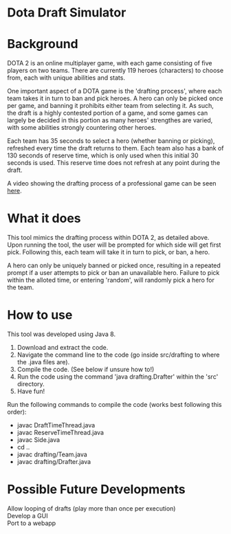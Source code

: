 # Dota Draft Simulator

# Background

DOTA 2 is an online multiplayer game, with each game consisting of five players on two teams. There are currently 119 heroes (characters) to choose from, each with unique abilities and stats. 

One important aspect of a DOTA game is the 'drafting process', where each team takes it in turn to ban and pick heroes. A hero can only be picked once per game, and banning it prohibits either team from selecting it. As such, the draft is a highly contested portion of a game, and some games can largely be decided in this portion as many heroes' strengthes are varied, with some abilities strongly countering other heroes. 

Each team has 35 seconds to select a hero (whether banning or picking), refreshed every time the draft returns to them. Each team also has a bank of 130 seconds of reserve time, which is only used when this initial 30 seconds is used. This reserve time does not refresh at any point during the draft.

A video showing the drafting process of a professional game can be seen [here](https://www.youtube.com/watch?v=8wcHc2gOgbI).

# What it does

This tool mimics the drafting process within DOTA 2, as detailed above. Upon running the tool, the user will be prompted for which side will get first pick. Following this, each team will take it in turn to pick, or ban, a hero. 

A hero can only be uniquely banned or picked once, resulting in a repeated prompt if a user attempts to pick or ban an unavailable hero. Failure to pick within the alloted time, or entering 'random', will randomly pick a hero for the team.

# How to use
This tool was developed using Java 8.

1. Download and extract the code.  
2. Navigate the command line to the code (go inside src/drafting to where the .java files are).  
3. Compile the code. (See below if unsure how to!)
4. Run the code using the command 'java drafting.Drafter' within the 'src' directory.  
6. Have fun!  

Run the following commands to compile the code (works best following this order): 
* javac DraftTimeThread.java  
* javac ReserveTimeThread.java  
* javac Side.java
* cd ..
* javac drafting/Team.java
* javac drafting/Drafter.java  

# Possible Future Developments  
  
Allow looping of drafts (play more than once per execution)  
Develop a GUI  
Port to a webapp  
